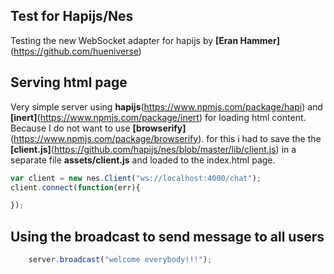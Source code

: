 ## Test for Hapijs/Nes
Testing the new WebSocket adapter for hapijs by **[Eran Hammer]**(https://github.com/hueniverse)

## Serving html page
Very simple server using **hapijs**(https://www.npmjs.com/package/hapi) and **[inert]**(https://www.npmjs.com/package/inert) for loading html content. Because I do not want to use **[browserify]**(https://www.npmjs.com/package/browserify).
for this i had to save the the **[client.js]**(https://github.com/hapijs/nes/blob/master/lib/client.js) in a separate file **assets/client.js** and loaded to the index.html page.
```js
var client = new nes.Client("ws://localhost:4000/chat");
client.connect(function(err){

});
```

## Using the broadcast to send message to all users

```js
    server.broadcast("welcome everybody!!!");
```
